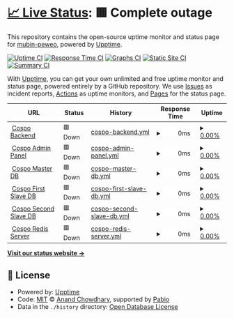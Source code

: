 # [📈 Live Status](https://mubin-peweo.github.io/cospo-status-page): <!--live status--> **🟥 Complete outage**

This repository contains the open-source uptime monitor and status page for [mubin-peweo](https://mubin-peweo.github.io/cospo-status-page), powered by [Upptime](https://github.com/upptime/upptime).

[![Uptime CI](https://github.com/mubin-peweo/cospo-status-page/workflows/Uptime%20CI/badge.svg)](https://github.com/mubin-peweo/cospo-status-page/actions?query=workflow%3A%22Uptime+CI%22)
[![Response Time CI](https://github.com/mubin-peweo/cospo-status-page/workflows/Response%20Time%20CI/badge.svg)](https://github.com/mubin-peweo/cospo-status-page/actions?query=workflow%3A%22Response+Time+CI%22)
[![Graphs CI](https://github.com/mubin-peweo/cospo-status-page/workflows/Graphs%20CI/badge.svg)](https://github.com/mubin-peweo/cospo-status-page/actions?query=workflow%3A%22Graphs+CI%22)
[![Static Site CI](https://github.com/mubin-peweo/cospo-status-page/workflows/Static%20Site%20CI/badge.svg)](https://github.com/mubin-peweo/cospo-status-page/actions?query=workflow%3A%22Static+Site+CI%22)
[![Summary CI](https://github.com/mubin-peweo/cospo-status-page/workflows/Summary%20CI/badge.svg)](https://github.com/mubin-peweo/cospo-status-page/actions?query=workflow%3A%22Summary+CI%22)

With [Upptime](https://upptime.js.org), you can get your own unlimited and free uptime monitor and status page, powered entirely by a GitHub repository. We use [Issues](https://github.com/mubin-peweo/cospo-status-page/issues) as incident reports, [Actions](https://github.com/mubin-peweo/cospo-status-page/actions) as uptime monitors, and [Pages](https://mubin-peweo.github.io/cospo-status-page) for the status page.

<!--start: status pages-->
<!-- This summary is generated by Upptime (https://github.com/upptime/upptime) -->
<!-- Do not edit this manually, your changes will be overwritten -->
<!-- prettier-ignore -->
| URL | Status | History | Response Time | Uptime |
| --- | ------ | ------- | ------------- | ------ |
| <img alt="" src="https://icons.duckduckgo.com/ip3/194.42.98.6.ico" height="13"> [Cospo Backend](http://194.42.98.6:8082/cospo-status/check_backend_status) | 🟥 Down | [cospo-backend.yml](https://github.com/mubin-peweo/cospo-status-page/commits/HEAD/history/cospo-backend.yml) | <details><summary><img alt="Response time graph" src="./graphs/cospo-backend/response-time-week.png" height="20"> 0ms</summary><br><a href="https://mubin-peweo.github.io/cospo-status-page/history/cospo-backend"><img alt="Response time 224" src="https://img.shields.io/endpoint?url=https%3A%2F%2Fraw.githubusercontent.com%2Fmubin-peweo%2Fcospo-status-page%2FHEAD%2Fapi%2Fcospo-backend%2Fresponse-time.json"></a><br><a href="https://mubin-peweo.github.io/cospo-status-page/history/cospo-backend"><img alt="24-hour response time 0" src="https://img.shields.io/endpoint?url=https%3A%2F%2Fraw.githubusercontent.com%2Fmubin-peweo%2Fcospo-status-page%2FHEAD%2Fapi%2Fcospo-backend%2Fresponse-time-day.json"></a><br><a href="https://mubin-peweo.github.io/cospo-status-page/history/cospo-backend"><img alt="7-day response time 0" src="https://img.shields.io/endpoint?url=https%3A%2F%2Fraw.githubusercontent.com%2Fmubin-peweo%2Fcospo-status-page%2FHEAD%2Fapi%2Fcospo-backend%2Fresponse-time-week.json"></a><br><a href="https://mubin-peweo.github.io/cospo-status-page/history/cospo-backend"><img alt="30-day response time 0" src="https://img.shields.io/endpoint?url=https%3A%2F%2Fraw.githubusercontent.com%2Fmubin-peweo%2Fcospo-status-page%2FHEAD%2Fapi%2Fcospo-backend%2Fresponse-time-month.json"></a><br><a href="https://mubin-peweo.github.io/cospo-status-page/history/cospo-backend"><img alt="1-year response time 224" src="https://img.shields.io/endpoint?url=https%3A%2F%2Fraw.githubusercontent.com%2Fmubin-peweo%2Fcospo-status-page%2FHEAD%2Fapi%2Fcospo-backend%2Fresponse-time-year.json"></a></details> | <details><summary><a href="https://mubin-peweo.github.io/cospo-status-page/history/cospo-backend">0.00%</a></summary><a href="https://mubin-peweo.github.io/cospo-status-page/history/cospo-backend"><img alt="All-time uptime 17.23%" src="https://img.shields.io/endpoint?url=https%3A%2F%2Fraw.githubusercontent.com%2Fmubin-peweo%2Fcospo-status-page%2FHEAD%2Fapi%2Fcospo-backend%2Fuptime.json"></a><br><a href="https://mubin-peweo.github.io/cospo-status-page/history/cospo-backend"><img alt="24-hour uptime 0.00%" src="https://img.shields.io/endpoint?url=https%3A%2F%2Fraw.githubusercontent.com%2Fmubin-peweo%2Fcospo-status-page%2FHEAD%2Fapi%2Fcospo-backend%2Fuptime-day.json"></a><br><a href="https://mubin-peweo.github.io/cospo-status-page/history/cospo-backend"><img alt="7-day uptime 0.00%" src="https://img.shields.io/endpoint?url=https%3A%2F%2Fraw.githubusercontent.com%2Fmubin-peweo%2Fcospo-status-page%2FHEAD%2Fapi%2Fcospo-backend%2Fuptime-week.json"></a><br><a href="https://mubin-peweo.github.io/cospo-status-page/history/cospo-backend"><img alt="30-day uptime 1.38%" src="https://img.shields.io/endpoint?url=https%3A%2F%2Fraw.githubusercontent.com%2Fmubin-peweo%2Fcospo-status-page%2FHEAD%2Fapi%2Fcospo-backend%2Fuptime-month.json"></a><br><a href="https://mubin-peweo.github.io/cospo-status-page/history/cospo-backend"><img alt="1-year uptime 17.23%" src="https://img.shields.io/endpoint?url=https%3A%2F%2Fraw.githubusercontent.com%2Fmubin-peweo%2Fcospo-status-page%2FHEAD%2Fapi%2Fcospo-backend%2Fuptime-year.json"></a></details>
| <img alt="" src="https://icons.duckduckgo.com/ip3/194.42.98.6.ico" height="13"> [Cospo Admin Panel](http://194.42.98.6:3003) | 🟥 Down | [cospo-admin-panel.yml](https://github.com/mubin-peweo/cospo-status-page/commits/HEAD/history/cospo-admin-panel.yml) | <details><summary><img alt="Response time graph" src="./graphs/cospo-admin-panel/response-time-week.png" height="20"> 0ms</summary><br><a href="https://mubin-peweo.github.io/cospo-status-page/history/cospo-admin-panel"><img alt="Response time 219" src="https://img.shields.io/endpoint?url=https%3A%2F%2Fraw.githubusercontent.com%2Fmubin-peweo%2Fcospo-status-page%2FHEAD%2Fapi%2Fcospo-admin-panel%2Fresponse-time.json"></a><br><a href="https://mubin-peweo.github.io/cospo-status-page/history/cospo-admin-panel"><img alt="24-hour response time 0" src="https://img.shields.io/endpoint?url=https%3A%2F%2Fraw.githubusercontent.com%2Fmubin-peweo%2Fcospo-status-page%2FHEAD%2Fapi%2Fcospo-admin-panel%2Fresponse-time-day.json"></a><br><a href="https://mubin-peweo.github.io/cospo-status-page/history/cospo-admin-panel"><img alt="7-day response time 0" src="https://img.shields.io/endpoint?url=https%3A%2F%2Fraw.githubusercontent.com%2Fmubin-peweo%2Fcospo-status-page%2FHEAD%2Fapi%2Fcospo-admin-panel%2Fresponse-time-week.json"></a><br><a href="https://mubin-peweo.github.io/cospo-status-page/history/cospo-admin-panel"><img alt="30-day response time 0" src="https://img.shields.io/endpoint?url=https%3A%2F%2Fraw.githubusercontent.com%2Fmubin-peweo%2Fcospo-status-page%2FHEAD%2Fapi%2Fcospo-admin-panel%2Fresponse-time-month.json"></a><br><a href="https://mubin-peweo.github.io/cospo-status-page/history/cospo-admin-panel"><img alt="1-year response time 219" src="https://img.shields.io/endpoint?url=https%3A%2F%2Fraw.githubusercontent.com%2Fmubin-peweo%2Fcospo-status-page%2FHEAD%2Fapi%2Fcospo-admin-panel%2Fresponse-time-year.json"></a></details> | <details><summary><a href="https://mubin-peweo.github.io/cospo-status-page/history/cospo-admin-panel">0.00%</a></summary><a href="https://mubin-peweo.github.io/cospo-status-page/history/cospo-admin-panel"><img alt="All-time uptime 29.72%" src="https://img.shields.io/endpoint?url=https%3A%2F%2Fraw.githubusercontent.com%2Fmubin-peweo%2Fcospo-status-page%2FHEAD%2Fapi%2Fcospo-admin-panel%2Fuptime.json"></a><br><a href="https://mubin-peweo.github.io/cospo-status-page/history/cospo-admin-panel"><img alt="24-hour uptime 0.00%" src="https://img.shields.io/endpoint?url=https%3A%2F%2Fraw.githubusercontent.com%2Fmubin-peweo%2Fcospo-status-page%2FHEAD%2Fapi%2Fcospo-admin-panel%2Fuptime-day.json"></a><br><a href="https://mubin-peweo.github.io/cospo-status-page/history/cospo-admin-panel"><img alt="7-day uptime 0.00%" src="https://img.shields.io/endpoint?url=https%3A%2F%2Fraw.githubusercontent.com%2Fmubin-peweo%2Fcospo-status-page%2FHEAD%2Fapi%2Fcospo-admin-panel%2Fuptime-week.json"></a><br><a href="https://mubin-peweo.github.io/cospo-status-page/history/cospo-admin-panel"><img alt="30-day uptime 1.38%" src="https://img.shields.io/endpoint?url=https%3A%2F%2Fraw.githubusercontent.com%2Fmubin-peweo%2Fcospo-status-page%2FHEAD%2Fapi%2Fcospo-admin-panel%2Fuptime-month.json"></a><br><a href="https://mubin-peweo.github.io/cospo-status-page/history/cospo-admin-panel"><img alt="1-year uptime 29.72%" src="https://img.shields.io/endpoint?url=https%3A%2F%2Fraw.githubusercontent.com%2Fmubin-peweo%2Fcospo-status-page%2FHEAD%2Fapi%2Fcospo-admin-panel%2Fuptime-year.json"></a></details>
| <img alt="" src="https://icons.duckduckgo.com/ip3/194.42.98.6.ico" height="13"> [Cospo Master DB](http://194.42.98.6:8082/cospo-status/check_master_db_status) | 🟥 Down | [cospo-master-db.yml](https://github.com/mubin-peweo/cospo-status-page/commits/HEAD/history/cospo-master-db.yml) | <details><summary><img alt="Response time graph" src="./graphs/cospo-master-db/response-time-week.png" height="20"> 0ms</summary><br><a href="https://mubin-peweo.github.io/cospo-status-page/history/cospo-master-db"><img alt="Response time 114" src="https://img.shields.io/endpoint?url=https%3A%2F%2Fraw.githubusercontent.com%2Fmubin-peweo%2Fcospo-status-page%2FHEAD%2Fapi%2Fcospo-master-db%2Fresponse-time.json"></a><br><a href="https://mubin-peweo.github.io/cospo-status-page/history/cospo-master-db"><img alt="24-hour response time 0" src="https://img.shields.io/endpoint?url=https%3A%2F%2Fraw.githubusercontent.com%2Fmubin-peweo%2Fcospo-status-page%2FHEAD%2Fapi%2Fcospo-master-db%2Fresponse-time-day.json"></a><br><a href="https://mubin-peweo.github.io/cospo-status-page/history/cospo-master-db"><img alt="7-day response time 0" src="https://img.shields.io/endpoint?url=https%3A%2F%2Fraw.githubusercontent.com%2Fmubin-peweo%2Fcospo-status-page%2FHEAD%2Fapi%2Fcospo-master-db%2Fresponse-time-week.json"></a><br><a href="https://mubin-peweo.github.io/cospo-status-page/history/cospo-master-db"><img alt="30-day response time 0" src="https://img.shields.io/endpoint?url=https%3A%2F%2Fraw.githubusercontent.com%2Fmubin-peweo%2Fcospo-status-page%2FHEAD%2Fapi%2Fcospo-master-db%2Fresponse-time-month.json"></a><br><a href="https://mubin-peweo.github.io/cospo-status-page/history/cospo-master-db"><img alt="1-year response time 114" src="https://img.shields.io/endpoint?url=https%3A%2F%2Fraw.githubusercontent.com%2Fmubin-peweo%2Fcospo-status-page%2FHEAD%2Fapi%2Fcospo-master-db%2Fresponse-time-year.json"></a></details> | <details><summary><a href="https://mubin-peweo.github.io/cospo-status-page/history/cospo-master-db">0.00%</a></summary><a href="https://mubin-peweo.github.io/cospo-status-page/history/cospo-master-db"><img alt="All-time uptime 17.23%" src="https://img.shields.io/endpoint?url=https%3A%2F%2Fraw.githubusercontent.com%2Fmubin-peweo%2Fcospo-status-page%2FHEAD%2Fapi%2Fcospo-master-db%2Fuptime.json"></a><br><a href="https://mubin-peweo.github.io/cospo-status-page/history/cospo-master-db"><img alt="24-hour uptime 0.00%" src="https://img.shields.io/endpoint?url=https%3A%2F%2Fraw.githubusercontent.com%2Fmubin-peweo%2Fcospo-status-page%2FHEAD%2Fapi%2Fcospo-master-db%2Fuptime-day.json"></a><br><a href="https://mubin-peweo.github.io/cospo-status-page/history/cospo-master-db"><img alt="7-day uptime 0.00%" src="https://img.shields.io/endpoint?url=https%3A%2F%2Fraw.githubusercontent.com%2Fmubin-peweo%2Fcospo-status-page%2FHEAD%2Fapi%2Fcospo-master-db%2Fuptime-week.json"></a><br><a href="https://mubin-peweo.github.io/cospo-status-page/history/cospo-master-db"><img alt="30-day uptime 1.38%" src="https://img.shields.io/endpoint?url=https%3A%2F%2Fraw.githubusercontent.com%2Fmubin-peweo%2Fcospo-status-page%2FHEAD%2Fapi%2Fcospo-master-db%2Fuptime-month.json"></a><br><a href="https://mubin-peweo.github.io/cospo-status-page/history/cospo-master-db"><img alt="1-year uptime 17.23%" src="https://img.shields.io/endpoint?url=https%3A%2F%2Fraw.githubusercontent.com%2Fmubin-peweo%2Fcospo-status-page%2FHEAD%2Fapi%2Fcospo-master-db%2Fuptime-year.json"></a></details>
| <img alt="" src="https://icons.duckduckgo.com/ip3/194.42.98.6.ico" height="13"> [Cospo First Slave DB](http://194.42.98.6:8082/cospo-status/check_first_slave_db_status) | 🟥 Down | [cospo-first-slave-db.yml](https://github.com/mubin-peweo/cospo-status-page/commits/HEAD/history/cospo-first-slave-db.yml) | <details><summary><img alt="Response time graph" src="./graphs/cospo-first-slave-db/response-time-week.png" height="20"> 0ms</summary><br><a href="https://mubin-peweo.github.io/cospo-status-page/history/cospo-first-slave-db"><img alt="Response time 113" src="https://img.shields.io/endpoint?url=https%3A%2F%2Fraw.githubusercontent.com%2Fmubin-peweo%2Fcospo-status-page%2FHEAD%2Fapi%2Fcospo-first-slave-db%2Fresponse-time.json"></a><br><a href="https://mubin-peweo.github.io/cospo-status-page/history/cospo-first-slave-db"><img alt="24-hour response time 0" src="https://img.shields.io/endpoint?url=https%3A%2F%2Fraw.githubusercontent.com%2Fmubin-peweo%2Fcospo-status-page%2FHEAD%2Fapi%2Fcospo-first-slave-db%2Fresponse-time-day.json"></a><br><a href="https://mubin-peweo.github.io/cospo-status-page/history/cospo-first-slave-db"><img alt="7-day response time 0" src="https://img.shields.io/endpoint?url=https%3A%2F%2Fraw.githubusercontent.com%2Fmubin-peweo%2Fcospo-status-page%2FHEAD%2Fapi%2Fcospo-first-slave-db%2Fresponse-time-week.json"></a><br><a href="https://mubin-peweo.github.io/cospo-status-page/history/cospo-first-slave-db"><img alt="30-day response time 0" src="https://img.shields.io/endpoint?url=https%3A%2F%2Fraw.githubusercontent.com%2Fmubin-peweo%2Fcospo-status-page%2FHEAD%2Fapi%2Fcospo-first-slave-db%2Fresponse-time-month.json"></a><br><a href="https://mubin-peweo.github.io/cospo-status-page/history/cospo-first-slave-db"><img alt="1-year response time 113" src="https://img.shields.io/endpoint?url=https%3A%2F%2Fraw.githubusercontent.com%2Fmubin-peweo%2Fcospo-status-page%2FHEAD%2Fapi%2Fcospo-first-slave-db%2Fresponse-time-year.json"></a></details> | <details><summary><a href="https://mubin-peweo.github.io/cospo-status-page/history/cospo-first-slave-db">0.00%</a></summary><a href="https://mubin-peweo.github.io/cospo-status-page/history/cospo-first-slave-db"><img alt="All-time uptime 17.23%" src="https://img.shields.io/endpoint?url=https%3A%2F%2Fraw.githubusercontent.com%2Fmubin-peweo%2Fcospo-status-page%2FHEAD%2Fapi%2Fcospo-first-slave-db%2Fuptime.json"></a><br><a href="https://mubin-peweo.github.io/cospo-status-page/history/cospo-first-slave-db"><img alt="24-hour uptime 0.00%" src="https://img.shields.io/endpoint?url=https%3A%2F%2Fraw.githubusercontent.com%2Fmubin-peweo%2Fcospo-status-page%2FHEAD%2Fapi%2Fcospo-first-slave-db%2Fuptime-day.json"></a><br><a href="https://mubin-peweo.github.io/cospo-status-page/history/cospo-first-slave-db"><img alt="7-day uptime 0.00%" src="https://img.shields.io/endpoint?url=https%3A%2F%2Fraw.githubusercontent.com%2Fmubin-peweo%2Fcospo-status-page%2FHEAD%2Fapi%2Fcospo-first-slave-db%2Fuptime-week.json"></a><br><a href="https://mubin-peweo.github.io/cospo-status-page/history/cospo-first-slave-db"><img alt="30-day uptime 1.38%" src="https://img.shields.io/endpoint?url=https%3A%2F%2Fraw.githubusercontent.com%2Fmubin-peweo%2Fcospo-status-page%2FHEAD%2Fapi%2Fcospo-first-slave-db%2Fuptime-month.json"></a><br><a href="https://mubin-peweo.github.io/cospo-status-page/history/cospo-first-slave-db"><img alt="1-year uptime 17.23%" src="https://img.shields.io/endpoint?url=https%3A%2F%2Fraw.githubusercontent.com%2Fmubin-peweo%2Fcospo-status-page%2FHEAD%2Fapi%2Fcospo-first-slave-db%2Fuptime-year.json"></a></details>
| <img alt="" src="https://icons.duckduckgo.com/ip3/194.42.98.6.ico" height="13"> [Cospo Second Slave DB](http://194.42.98.6:8082/cospo-status/check_second_slave_db_status) | 🟥 Down | [cospo-second-slave-db.yml](https://github.com/mubin-peweo/cospo-status-page/commits/HEAD/history/cospo-second-slave-db.yml) | <details><summary><img alt="Response time graph" src="./graphs/cospo-second-slave-db/response-time-week.png" height="20"> 0ms</summary><br><a href="https://mubin-peweo.github.io/cospo-status-page/history/cospo-second-slave-db"><img alt="Response time 114" src="https://img.shields.io/endpoint?url=https%3A%2F%2Fraw.githubusercontent.com%2Fmubin-peweo%2Fcospo-status-page%2FHEAD%2Fapi%2Fcospo-second-slave-db%2Fresponse-time.json"></a><br><a href="https://mubin-peweo.github.io/cospo-status-page/history/cospo-second-slave-db"><img alt="24-hour response time 0" src="https://img.shields.io/endpoint?url=https%3A%2F%2Fraw.githubusercontent.com%2Fmubin-peweo%2Fcospo-status-page%2FHEAD%2Fapi%2Fcospo-second-slave-db%2Fresponse-time-day.json"></a><br><a href="https://mubin-peweo.github.io/cospo-status-page/history/cospo-second-slave-db"><img alt="7-day response time 0" src="https://img.shields.io/endpoint?url=https%3A%2F%2Fraw.githubusercontent.com%2Fmubin-peweo%2Fcospo-status-page%2FHEAD%2Fapi%2Fcospo-second-slave-db%2Fresponse-time-week.json"></a><br><a href="https://mubin-peweo.github.io/cospo-status-page/history/cospo-second-slave-db"><img alt="30-day response time 0" src="https://img.shields.io/endpoint?url=https%3A%2F%2Fraw.githubusercontent.com%2Fmubin-peweo%2Fcospo-status-page%2FHEAD%2Fapi%2Fcospo-second-slave-db%2Fresponse-time-month.json"></a><br><a href="https://mubin-peweo.github.io/cospo-status-page/history/cospo-second-slave-db"><img alt="1-year response time 114" src="https://img.shields.io/endpoint?url=https%3A%2F%2Fraw.githubusercontent.com%2Fmubin-peweo%2Fcospo-status-page%2FHEAD%2Fapi%2Fcospo-second-slave-db%2Fresponse-time-year.json"></a></details> | <details><summary><a href="https://mubin-peweo.github.io/cospo-status-page/history/cospo-second-slave-db">0.00%</a></summary><a href="https://mubin-peweo.github.io/cospo-status-page/history/cospo-second-slave-db"><img alt="All-time uptime 17.23%" src="https://img.shields.io/endpoint?url=https%3A%2F%2Fraw.githubusercontent.com%2Fmubin-peweo%2Fcospo-status-page%2FHEAD%2Fapi%2Fcospo-second-slave-db%2Fuptime.json"></a><br><a href="https://mubin-peweo.github.io/cospo-status-page/history/cospo-second-slave-db"><img alt="24-hour uptime 0.00%" src="https://img.shields.io/endpoint?url=https%3A%2F%2Fraw.githubusercontent.com%2Fmubin-peweo%2Fcospo-status-page%2FHEAD%2Fapi%2Fcospo-second-slave-db%2Fuptime-day.json"></a><br><a href="https://mubin-peweo.github.io/cospo-status-page/history/cospo-second-slave-db"><img alt="7-day uptime 0.00%" src="https://img.shields.io/endpoint?url=https%3A%2F%2Fraw.githubusercontent.com%2Fmubin-peweo%2Fcospo-status-page%2FHEAD%2Fapi%2Fcospo-second-slave-db%2Fuptime-week.json"></a><br><a href="https://mubin-peweo.github.io/cospo-status-page/history/cospo-second-slave-db"><img alt="30-day uptime 1.38%" src="https://img.shields.io/endpoint?url=https%3A%2F%2Fraw.githubusercontent.com%2Fmubin-peweo%2Fcospo-status-page%2FHEAD%2Fapi%2Fcospo-second-slave-db%2Fuptime-month.json"></a><br><a href="https://mubin-peweo.github.io/cospo-status-page/history/cospo-second-slave-db"><img alt="1-year uptime 17.23%" src="https://img.shields.io/endpoint?url=https%3A%2F%2Fraw.githubusercontent.com%2Fmubin-peweo%2Fcospo-status-page%2FHEAD%2Fapi%2Fcospo-second-slave-db%2Fuptime-year.json"></a></details>
| <img alt="" src="https://icons.duckduckgo.com/ip3/194.42.98.6.ico" height="13"> [Cospo Redis Server](http://194.42.98.6:8082/cospo-status/check_redis_status) | 🟥 Down | [cospo-redis-server.yml](https://github.com/mubin-peweo/cospo-status-page/commits/HEAD/history/cospo-redis-server.yml) | <details><summary><img alt="Response time graph" src="./graphs/cospo-redis-server/response-time-week.png" height="20"> 0ms</summary><br><a href="https://mubin-peweo.github.io/cospo-status-page/history/cospo-redis-server"><img alt="Response time 114" src="https://img.shields.io/endpoint?url=https%3A%2F%2Fraw.githubusercontent.com%2Fmubin-peweo%2Fcospo-status-page%2FHEAD%2Fapi%2Fcospo-redis-server%2Fresponse-time.json"></a><br><a href="https://mubin-peweo.github.io/cospo-status-page/history/cospo-redis-server"><img alt="24-hour response time 0" src="https://img.shields.io/endpoint?url=https%3A%2F%2Fraw.githubusercontent.com%2Fmubin-peweo%2Fcospo-status-page%2FHEAD%2Fapi%2Fcospo-redis-server%2Fresponse-time-day.json"></a><br><a href="https://mubin-peweo.github.io/cospo-status-page/history/cospo-redis-server"><img alt="7-day response time 0" src="https://img.shields.io/endpoint?url=https%3A%2F%2Fraw.githubusercontent.com%2Fmubin-peweo%2Fcospo-status-page%2FHEAD%2Fapi%2Fcospo-redis-server%2Fresponse-time-week.json"></a><br><a href="https://mubin-peweo.github.io/cospo-status-page/history/cospo-redis-server"><img alt="30-day response time 0" src="https://img.shields.io/endpoint?url=https%3A%2F%2Fraw.githubusercontent.com%2Fmubin-peweo%2Fcospo-status-page%2FHEAD%2Fapi%2Fcospo-redis-server%2Fresponse-time-month.json"></a><br><a href="https://mubin-peweo.github.io/cospo-status-page/history/cospo-redis-server"><img alt="1-year response time 114" src="https://img.shields.io/endpoint?url=https%3A%2F%2Fraw.githubusercontent.com%2Fmubin-peweo%2Fcospo-status-page%2FHEAD%2Fapi%2Fcospo-redis-server%2Fresponse-time-year.json"></a></details> | <details><summary><a href="https://mubin-peweo.github.io/cospo-status-page/history/cospo-redis-server">0.00%</a></summary><a href="https://mubin-peweo.github.io/cospo-status-page/history/cospo-redis-server"><img alt="All-time uptime 17.23%" src="https://img.shields.io/endpoint?url=https%3A%2F%2Fraw.githubusercontent.com%2Fmubin-peweo%2Fcospo-status-page%2FHEAD%2Fapi%2Fcospo-redis-server%2Fuptime.json"></a><br><a href="https://mubin-peweo.github.io/cospo-status-page/history/cospo-redis-server"><img alt="24-hour uptime 0.00%" src="https://img.shields.io/endpoint?url=https%3A%2F%2Fraw.githubusercontent.com%2Fmubin-peweo%2Fcospo-status-page%2FHEAD%2Fapi%2Fcospo-redis-server%2Fuptime-day.json"></a><br><a href="https://mubin-peweo.github.io/cospo-status-page/history/cospo-redis-server"><img alt="7-day uptime 0.00%" src="https://img.shields.io/endpoint?url=https%3A%2F%2Fraw.githubusercontent.com%2Fmubin-peweo%2Fcospo-status-page%2FHEAD%2Fapi%2Fcospo-redis-server%2Fuptime-week.json"></a><br><a href="https://mubin-peweo.github.io/cospo-status-page/history/cospo-redis-server"><img alt="30-day uptime 1.38%" src="https://img.shields.io/endpoint?url=https%3A%2F%2Fraw.githubusercontent.com%2Fmubin-peweo%2Fcospo-status-page%2FHEAD%2Fapi%2Fcospo-redis-server%2Fuptime-month.json"></a><br><a href="https://mubin-peweo.github.io/cospo-status-page/history/cospo-redis-server"><img alt="1-year uptime 17.23%" src="https://img.shields.io/endpoint?url=https%3A%2F%2Fraw.githubusercontent.com%2Fmubin-peweo%2Fcospo-status-page%2FHEAD%2Fapi%2Fcospo-redis-server%2Fuptime-year.json"></a></details>

<!--end: status pages-->

[**Visit our status website →**](https://mubin-peweo.github.io/cospo-status-page)

## 📄 License

- Powered by: [Upptime](https://github.com/upptime/upptime)
- Code: [MIT](./LICENSE) © [Anand Chowdhary](https://anandchowdhary.com), supported by [Pabio](https://pabio.com)
- Data in the `./history` directory: [Open Database License](https://opendatacommons.org/licenses/odbl/1-0/)
